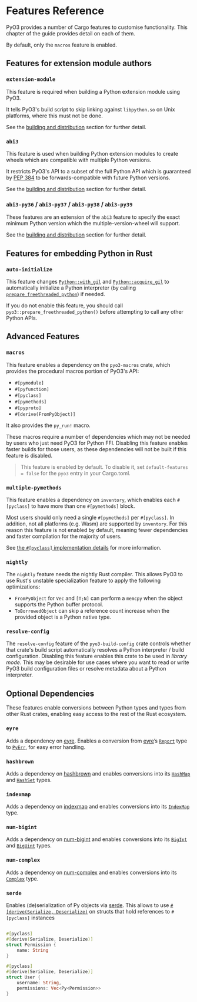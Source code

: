 # Features Reference

PyO3 provides a number of Cargo features to customise functionality. This chapter of the guide provides detail on each of them.

By default, only the `macros` feature is enabled.

## Features for extension module authors

### `extension-module`

This feature is required when building a Python extension module using PyO3.

It tells PyO3's build script to skip linking against `libpython.so` on Unix platforms, where this must not be done.

See the [building and distribution](building_and_distribution.md#linking) section for further detail.

### `abi3`

This feature is used when building Python extension modules to create wheels which are compatible with multiple Python versions.

It restricts PyO3's API to a subset of the full Python API which is guaranteed by [PEP 384](https://www.python.org/dev/peps/pep-0384/) to be forwards-compatible with future Python versions.

See the [building and distribution](building_and_distribution.md#py_limited_apiabi3) section for further detail.

### `abi3-py36` / `abi3-py37` / `abi3-py38` / `abi3-py39`

These features are an extension of the `abi3` feature to specify the exact minimum Python version which the multiple-version-wheel will support.

See the [building and distribution](building_and_distribution.md#minimum-python-version-for-abi3) section for further detail.

## Features for embedding Python in Rust

### `auto-initialize`

This feature changes [`Python::with_gil`]({{#PYO3_DOCS_URL}}/pyo3/struct.Python.html#method.with_gil) and [`Python::acquire_gil`]({{#PYO3_DOCS_URL}}/pyo3/struct.Python.html#method.acquire_gil) to automatically initialize a Python interpreter (by calling [`prepare_freethreaded_python`]({{#PYO3_DOCS_URL}}/pyo3/fn.prepare_freethreaded_python.html)) if needed.

If you do not enable this feature, you should call `pyo3::prepare_freethreaded_python()` before attempting to call any other Python APIs.

## Advanced Features

### `macros`

This feature enables a dependency on the `pyo3-macros` crate, which provides the procedural macros portion of PyO3's API:

- `#[pymodule]`
- `#[pyfunction]`
- `#[pyclass]`
- `#[pymethods]`
- `#[pyproto]`
- `#[derive(FromPyObject)]`

It also provides the `py_run!` macro.

These macros require a number of dependencies which may not be needed by users who just need PyO3 for Python FFI. Disabling this feature enables faster builds for those users, as these dependencies will not be built if this feature is disabled.

> This feature is enabled by default. To disable it, set `default-features = false` for the `pyo3` entry in your Cargo.toml.

### `multiple-pymethods`

This feature enables a dependency on `inventory`, which enables each `#[pyclass]` to have more than one `#[pymethods]` block.

Most users should only need a single `#[pymethods]` per `#[pyclass]`. In addition, not all platforms (e.g. Wasm) are supported by `inventory`. For this reason this feature is not enabled by default, meaning fewer dependencies and faster compilation for the majority of users.

See [the `#[pyclass]` implementation details](class.md#implementation-details) for more information.

### `nightly`

The `nightly` feature needs the nightly Rust compiler. This allows PyO3 to use Rust's unstable specialization feature to apply the following optimizations:
- `FromPyObject` for `Vec` and `[T;N]` can perform a `memcpy` when the object supports the Python buffer protocol.
- `ToBorrowedObject` can skip a reference count increase when the provided object is a Python native type.

### `resolve-config`

The `resolve-config` feature of the `pyo3-build-config` crate controls whether that crate's
build script automatically resolves a Python interpreter / build configuration. Disabling
this feature enables this crate to be used in *library mode*. This may be desirable for
use cases where you want to read or write PyO3 build configuration files or resolve
metadata about a Python interpreter.

## Optional Dependencies

These features enable conversions between Python types and types from other Rust crates, enabling easy access to the rest of the Rust ecosystem.

### `eyre`

Adds a dependency on [eyre](https://docs.rs/eyre). Enables a conversion from [eyre](https://docs.rs/eyre)’s [`Report`](https://docs.rs/eyre/latest/eyre/struct.Report.html) type to [`PyErr`](https://docs.rs/pyo3/latest/pyo3/struct.PyErr.html), for easy error handling.

### `hashbrown`

Adds a dependency on [hashbrown](https://docs.rs/hashbrown) and enables conversions into its [`HashMap`](https://docs.rs/hashbrown/latest/hashbrown/struct.HashMap.html) and [`HashSet`](https://docs.rs/hashbrown/latest/hashbrown/struct.HashSet.html) types.

### `indexmap`

Adds a dependency on [indexmap](https://docs.rs/indexmap) and enables conversions into its [`IndexMap`](https://docs.rs/indexmap/latest/indexmap/map/struct.IndexMap.html) type.

### `num-bigint`

Adds a dependency on [num-bigint](https://docs.rs/num-bigint) and enables conversions into its [`BigInt`](https://docs.rs/num-bigint/latest/num_bigint/struct.BigInt.html) and [`BigUint`](https://docs.rs/num-bigint/latest/num_bigint/struct.BigUInt.html) types.

### `num-complex`

Adds a dependency on [num-complex](https://docs.rs/num-complex) and enables conversions into its [`Complex`](https://docs.rs/num-complex/latest/num_complex/struct.Complex.html) type.

### `serde`

Enables (de)serialization of Py<T> objects via [serde](https://serde.rs/).
This allows to use [`#[derive(Serialize, Deserialize)`](https://serde.rs/derive.html) on structs that hold references to `#[pyclass]` instances

```rust

#[pyclass]
#[derive(Serialize, Deserialize)]
struct Permission {
    name: String
}

#[pyclass]
#[derive(Serialize, Deserialize)]
struct User {
    username: String,
    permissions: Vec<Py<Permission>>
}
```
